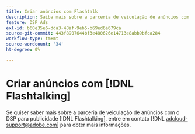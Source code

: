 ```yaml
---
title: Criar anúncios com Flashtalk
description: Saiba mais sobre a parceria de veiculação de anúncios com DSP com o Flashtalk.
feature: DSP Ads
exl-id: b60e35e6-dda3-48af-9eb5-b69ed6a679ca
source-git-commit: 443f8907644bf3e480626e14713e8abb9bfca284
workflow-type: tm+mt
source-wordcount: '34'
ht-degree: 0%

---
```


# Criar anúncios com [!DNL Flashtalking]

Se quiser saber mais sobre a parceria de veiculação de anúncios com o DSP para publicidade [!DNL Flashtalking], entre em contato [!DNL adcloud-support@adobe.com] para obter mais informações.
